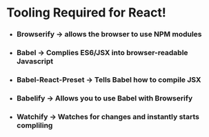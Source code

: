 # Tooling Required for React!


- ### Browserify -> allows the browser to use NPM modules
- ### Babel -> Complies ES6/JSX into browser-readable Javascript
- ### Babel-React-Preset -> Tells Babel how to compile JSX
- ### Babelify -> Allows you to use Babel with Browserify
- ### Watchify -> Watches for changes and instantly starts compliling
